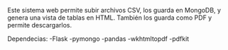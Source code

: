 
Este sistema web permite subir archivos CSV, los guarda en MongoDB, y genera una vista de tablas en HTML. También los guarda como PDF y permite descargarlos.

Dependecias:
-Flask 
-pymongo 
-pandas 
-wkhtmltopdf 
-pdfkit
